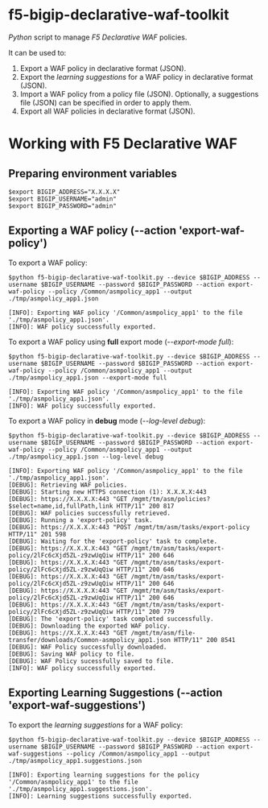 # f5-bigip-declarative-waf-toolkit

*Python* script to manage *F5 Declarative WAF* policies. 

It can be used to:

1. Export a WAF policy in declarative format (JSON).
2. Export the *learning suggestions* for a WAF policy in declarative format (JSON).
3. Import a WAF policy from a policy file (JSON). Optionally, a suggestions file (JSON) can be specified in order to apply them. 
4. Export all WAF policies in declarative format (JSON).

# Working with F5 Declarative WAF

## Preparing environment variables

```
$export BIGIP_ADDRESS="X.X.X.X"
$export BIGIP_USERNAME="admin"
$export BIGIP_PASSWORD="admin"
```

## Exporting a WAF policy (--action 'export-waf-policy')

To export a WAF policy:

```
$python f5-bigip-declarative-waf-toolkit.py --device $BIGIP_ADDRESS --username $BIGIP_USERNAME --password $BIGIP_PASSWORD --action export-waf-policy --policy /Common/asmpolicy_app1 --output ./tmp/asmpolicy_app1.json
```
```
[INFO]: Exporting WAF policy '/Common/asmpolicy_app1' to the file './tmp/asmpolicy_app1.json'.
[INFO]: WAF policy successfully exported.
```

To export a WAF policy using **full** export mode (*--export-mode full*):

```
$python f5-bigip-declarative-waf-toolkit.py --device $BIGIP_ADDRESS --username $BIGIP_USERNAME --password $BIGIP_PASSWORD --action export-waf-policy --policy /Common/asmpolicy_app1 --output ./tmp/asmpolicy_app1.json --export-mode full
```
```
[INFO]: Exporting WAF policy '/Common/asmpolicy_app1' to the file './tmp/asmpolicy_app1.json'.
[INFO]: WAF policy successfully exported.
```

To export a WAF policy in **debug** mode (*--log-level debug*):

```
$python f5-bigip-declarative-waf-toolkit.py --device $BIGIP_ADDRESS --username $BIGIP_USERNAME --password $BIGIP_PASSWORD --action export-waf-policy --policy /Common/asmpolicy_app1 --output ./tmp/asmpolicy_app1.json --log-level debug
```
```
[INFO]: Exporting WAF policy '/Common/asmpolicy_app1' to the file './tmp/asmpolicy_app1.json'.
[DEBUG]: Retrieving WAF policies.
[DEBUG]: Starting new HTTPS connection (1): X.X.X.X:443
[DEBUG]: https://X.X.X.X:443 "GET /mgmt/tm/asm/policies?$select=name,id,fullPath,link HTTP/11" 200 817
[DEBUG]: WAF policies successfully retrieved.
[DEBUG]: Running a 'export-policy' task.
[DEBUG]: https://X.X.X.X:443 "POST /mgmt/tm/asm/tasks/export-policy HTTP/11" 201 598
[DEBUG]: Waiting for the 'export-policy' task to complete.
[DEBUG]: https://X.X.X.X:443 "GET /mgmt/tm/asm/tasks/export-policy/2lFc6cXjd5ZL-z9zwUqQiw HTTP/11" 200 646
[DEBUG]: https://X.X.X.X:443 "GET /mgmt/tm/asm/tasks/export-policy/2lFc6cXjd5ZL-z9zwUqQiw HTTP/11" 200 646
[DEBUG]: https://X.X.X.X:443 "GET /mgmt/tm/asm/tasks/export-policy/2lFc6cXjd5ZL-z9zwUqQiw HTTP/11" 200 646
[DEBUG]: https://X.X.X.X:443 "GET /mgmt/tm/asm/tasks/export-policy/2lFc6cXjd5ZL-z9zwUqQiw HTTP/11" 200 646
[DEBUG]: https://X.X.X.X:443 "GET /mgmt/tm/asm/tasks/export-policy/2lFc6cXjd5ZL-z9zwUqQiw HTTP/11" 200 779
[DEBUG]: The 'export-policy' task completed successfully.
[DEBUG]: Downloading the exported WAF policy.
[DEBUG]: https://X.X.X.X:443 "GET /mgmt/tm/asm/file-transfer/downloads/Common-asmpolicy_app1.json HTTP/11" 200 8541
[DEBUG]: WAF Policy successfully downloaded.
[DEBUG]: Saving WAF policy to file.
[DEBUG]: WAF Policy sucessfully saved to file.
[INFO]: WAF policy successfully exported.
```

## Exporting Learning Suggestions (--action 'export-waf-suggestions')

To export the *learning suggestions* for a WAF policy:

```
$python f5-bigip-declarative-waf-toolkit.py --device $BIGIP_ADDRESS --username $BIGIP_USERNAME --password $BIGIP_PASSWORD --action export-waf-suggestions --policy /Common/asmpolicy_app1 --output ./tmp/asmpolicy_app1.suggestions.json
```
```
[INFO]: Exporting learning suggestions for the policy '/Common/asmpolicy_app1' to the file './tmp/asmpolicy_app1.suggestions.json'.
[INFO]: Learning suggestions successfully exported.
```

